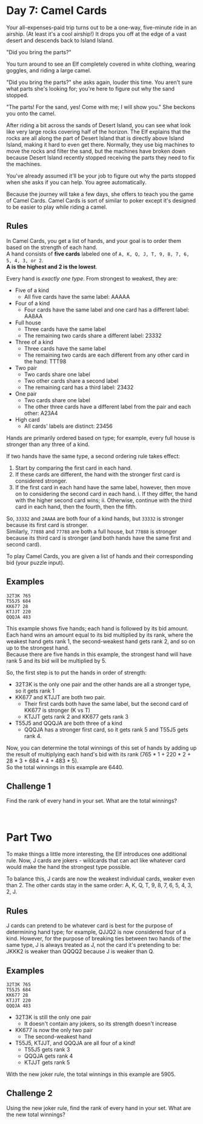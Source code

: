 # Day 7: Camel Cards

Your all-expenses-paid trip turns out to be a one-way, five-minute ride in an airship. (At least it's a cool airship!) It drops you off at the edge of a vast desert and descends back to Island Island.

"Did you bring the parts?"

You turn around to see an Elf completely covered in white clothing, wearing goggles, and riding a large camel.

"Did you bring the parts?" she asks again, louder this time. You aren't sure what parts she's looking for; you're here to figure out why the sand stopped.

"The parts! For the sand, yes! Come with me; I will show you." She beckons you onto the camel.

After riding a bit across the sands of Desert Island, you can see what look like very large rocks covering half of the horizon. The Elf explains that the rocks are all along the part of Desert Island that is directly above Island Island, making it hard to even get there. Normally, they use big machines to move the rocks and filter the sand, but the machines have broken down because Desert Island recently stopped receiving the parts they need to fix the machines.

You've already assumed it'll be your job to figure out why the parts stopped when she asks if you can help. You agree automatically.

Because the journey will take a few days, she offers to teach you the game of Camel Cards. Camel Cards is sort of similar to poker except it's designed to be easier to play while riding a camel.

## Rules

In Camel Cards, you get a list of hands, and your goal is to order them based on the strength of each hand. <br>
A hand consists of **five cards** labeled one of `A, K, Q, J, T, 9, 8, 7, 6, 5, 4, 3, or 2`. <br>
**A is the highest and 2 is the lowest**.

Every hand is *exactly one type*. From strongest to weakest, they are:

* Five of a kind
    * All five cards have the same label: AAAAA
* Four of a kind
    * Four cards have the same label and one card has a different label: AA8AA
* Full house
    * Three cards have the same label
    * The remaining two cards share a different label: 23332
* Three of a kind
    * Three cards have the same label
    * The remaining two cards are each different from any other card in the hand: TTT98
* Two pair
    * Two cards share one label
    * Two other cards share a second label
    * The remaining card has a third label: 23432
* One pair
    * Two cards share one label
    * The other three cards have a different label from the pair and each other: A23A4
* High card
    * All cards' labels are distinct: 23456

Hands are primarily ordered based on type; for example, every full house is stronger than any three of a kind.

If two hands have the same type, a second ordering rule takes effect: 
1. Start by comparing the first card in each hand. 
2. If these cards are different, the hand with the stronger first card is considered stronger. 
3. If the first card in each hand have the same label, however, then move on to considering the second card in each hand. 
    i. If they differ, the hand with the higher second card wins; 
    ii. Otherwise, continue with the third card in each hand, then the fourth, then the fifth.

So, `33332` and `2AAAA` are both four of a kind hands, but `33332` is stronger because its first card is stronger. <br>
Similarly, `77888` and `77788` are both a full house, but `77888` is stronger because its third card is stronger (and both hands have the same first and second card).

To play Camel Cards, you are given a list of hands and their corresponding bid (your puzzle input).

## Examples

```
32T3K 765
T55J5 684
KK677 28
KTJJT 220
QQQJA 483
```

This example shows five hands; each hand is followed by its bid amount. <br>
Each hand wins an amount equal to its bid multiplied by its rank, where the weakest hand gets rank 1, the second-weakest hand gets rank 2, and so on up to the strongest hand. <br>
Because there are five hands in this example, the strongest hand will have rank 5 and its bid will be multiplied by 5.

So, the first step is to put the hands in order of strength:

* 32T3K is the only one pair and the other hands are all a stronger type, so it gets rank 1
* KK677 and KTJJT are both two pair. 
    * Their first cards both have the same label, but the second card of KK677 is stronger (K vs T)
    * KTJJT gets rank 2 and KK677 gets rank 3
* T55J5 and QQQJA are both three of a kind
    * QQQJA has a stronger first card, so it gets rank 5 and T55J5 gets rank 4.

Now, you can determine the total winnings of this set of hands by adding up the result of multiplying each hand's bid with its rank (765 * 1 + 220 * 2 + 28 * 3 + 684 * 4 + 483 * 5). <br>
So the total winnings in this example are 6440.

## Challenge 1

Find the rank of every hand in your set. What are the total winnings?

<br>

# Part Two

To make things a little more interesting, the Elf introduces one additional rule. Now, J cards are jokers - wildcards that can act like whatever card would make the hand the strongest type possible.

To balance this, J cards are now the weakest individual cards, weaker even than 2. The other cards stay in the same order: A, K, Q, T, 9, 8, 7, 6, 5, 4, 3, 2, J.

## Rules

J cards can pretend to be whatever card is best for the purpose of determining hand type; for example, QJJQ2 is now considered four of a kind. However, for the purpose of breaking ties between two hands of the same type, J is always treated as J, not the card it's pretending to be: JKKK2 is weaker than QQQQ2 because J is weaker than Q.

## Examples

```
32T3K 765
T55J5 684
KK677 28
KTJJT 220
QQQJA 483
```

* 32T3K is still the only one pair
    * It doesn't contain any jokers, so its strength doesn't increase
* KK677 is now the only two pair
    * The second-weakest hand
* T55J5, KTJJT, and QQQJA are all four of a kind! 
    * T55J5 gets rank 3
    * QQQJA gets rank 4
    * KTJJT gets rank 5

With the new joker rule, the total winnings in this example are 5905.

## Challenge 2

Using the new joker rule, find the rank of every hand in your set. What are the new total winnings?